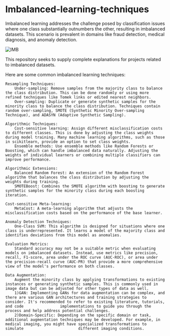 # Imbalanced-learning-techniques

Imbalanced learning addresses the challenge posed by classification issues where one class substantially outnumbers the other, resulting in imbalanced datasets. This scenario is prevalent in domains like fraud detection, medical diagnosis, and anomaly detection.

![IMB](https://amlgolabs.com/wp-content/uploads/2023/08/Copy-of-Power-BI-Card-Visual-With-Conditional-Formatting.jpg)

This repository seeks to supply complete explanations for projects related to imbalanced datasets.

Here are some common imbalanced learning techniques:

    Resampling Techniques:
        Under-sampling: Remove samples from the majority class to balance the class distribution. This can be done randomly or using more refined techniques like Tomek links or edited nearest neighbors.
        Over-sampling: Duplicate or generate synthetic samples for the minority class to balance the class distribution. Techniques contain random over-sampling, SMOTE (Synthetic Minority Over-sampling Technique), and ADASYN (Adaptive Synthetic Sampling).

    Algorithmic Techniques:
        Cost-sensitive learning: Assign different misclassification costs to different classes. This is done by adjusting the class weights during model training. Many machine learning algorithms, such as those in scikitlearn, provide an option to set class weights.
        Ensemble methods: Use ensemble methods like Random Forests or Boosting, which can handle imbalanced data naturally. Adjusting the weights of individual learners or combining multiple classifiers can improve performance.

    Algorithmic Extensions:
        Balanced Random Forest: An extension of the Random Forest algorithm that balances the class distribution by adjusting the weights during training.
        SMOTEBoost: Combines the SMOTE algorithm with boosting to generate synthetic samples for the minority class during each boosting iteration.

    Cost-sensitive Meta-learning:
        MetaCost: A meta-learning algorithm that adjusts the misclassification costs based on the performance of the base learner.

    Anomaly Detection Techniques:
        One-Class SVM: This algorithm is designed for situations where one class is underrepresented. It learns a model of the majority class and identifies deviations from this model as anomalies.

    Evaluation Metrics:
        Standard accuracy may not be a suitable metric when evaluating models on imbalanced datasets. Instead, use metrics like precision, recall, F1-score, area under the ROC curve (AUC-ROC), or area under the precision-recall curve (AUC-PR) that provide a more comprehensive view of the model's performance on both classes.

    Data Augmentation:
        Augment the minority class by applying transformations to existing instances or generating synthetic samples. This is commonly used in image data but can be adjusted for other types of data as well.
        1)GAN: Implementing GANs for data augmentation can be complex, and there are various GAN architectures and training strategies to consider. It's recommended to refer to existing literature, tutorials, and code                implementations to guide you through the process and help address potential challenges.
        2)Domain-Specific: Depending on the specific domain or task, additional augmentation techniques may be developed. For example, in medical imaging, you might have specialized transformations to simulate                        different imaging conditions.

